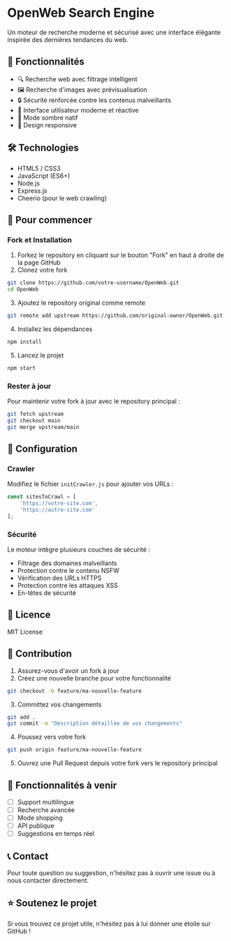 # OpenWeb Search Engine

Un moteur de recherche moderne et sécurisé avec une interface élégante inspirée des dernières tendances du web.

## 🌟 Fonctionnalités

- 🔍 Recherche web avec filtrage intelligent
- 🖼️ Recherche d'images avec prévisualisation
- 🔒 Sécurité renforcée contre les contenus malveillants
- 🎨 Interface utilisateur moderne et réactive
- 🌙 Mode sombre natif
- 📱 Design responsive

## 🛠️ Technologies

- HTML5 / CSS3
- JavaScript (ES6+)
- Node.js
- Express.js
- Cheerio (pour le web crawling)

## 🚀 Pour commencer

### Fork et Installation

1. Forkez le repository en cliquant sur le bouton "Fork" en haut à droite de la page GitHub
2. Clonez votre fork
```bash
git clone https://github.com/votre-username/OpenWeb.git
cd OpenWeb
```

3. Ajoutez le repository original comme remote
```bash
git remote add upstream https://github.com/original-owner/OpenWeb.git
```

4. Installez les dépendances
```bash
npm install
```

5. Lancez le projet
```bash
npm start
```

### Rester à jour

Pour maintenir votre fork à jour avec le repository principal :
```bash
git fetch upstream
git checkout main
git merge upstream/main
```

## 🔧 Configuration

### Crawler

Modifiez le fichier `initCrawler.js` pour ajouter vos URLs :

```javascript
const sitesToCrawl = [
    'https://votre-site.com',
    'https://autre-site.com'
];
```

### Sécurité

Le moteur intègre plusieurs couches de sécurité :
- Filtrage des domaines malveillants
- Protection contre le contenu NSFW
- Vérification des URLs HTTPS
- Protection contre les attaques XSS
- En-têtes de sécurité

## 📝 Licence

MIT License

## 🤝 Contribution

1. Assurez-vous d'avoir un fork à jour
2. Créez une nouvelle branche pour votre fonctionnalité
```bash
git checkout -b feature/ma-nouvelle-feature
```
3. Committez vos changements
```bash
git add .
git commit -m "Description détaillée de vos changements"
```
4. Poussez vers votre fork
```bash
git push origin feature/ma-nouvelle-feature
```
5. Ouvrez une Pull Request depuis votre fork vers le repository principal

## 🔮 Fonctionnalités à venir

- [ ] Support multilingue
- [ ] Recherche avancée
- [ ] Mode shopping
- [ ] API publique
- [ ] Suggestions en temps réel

## 📞 Contact

Pour toute question ou suggestion, n'hésitez pas à ouvrir une issue ou à nous contacter directement.

## ⭐ Soutenez le projet

Si vous trouvez ce projet utile, n'hésitez pas à lui donner une étoile sur GitHub !

